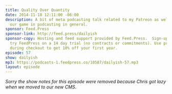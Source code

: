 ```yaml
---
title: Quality Over Quantity
date: 2014-11-18 12:11:00 -06:00
description: A bit of meta podcasting talk related to my Patreon as well as upping
  our game in podcasting in general.
sponsor: Feed.Press
sponsor-link: http://feed.press/dailyish
sponsor-copy: Hosting and feed support provided by Feed.Press.  Sign-up today and
  try FeedPress on a 14 day trial (no contracts or commitments). Use promo code "dailyish"
  during checkout to get 10% off your first year.
episode: 57
show: dailyish
mp3: https://podcasts-1.feedpress.co/10587/dailyish-57.mp3
layout: episode
---
```


<em>Sorry the show notes for this episode were removed because Chris got lazy when we moved to our new CMS</em>.
